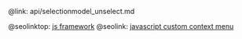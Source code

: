 @link: api/selectionmodel_unselect.md

@seolinktop: [js framework](https://webix.com)
@seolink: [javascript custom context menu](https://webix.com/widget/contextmenu/)